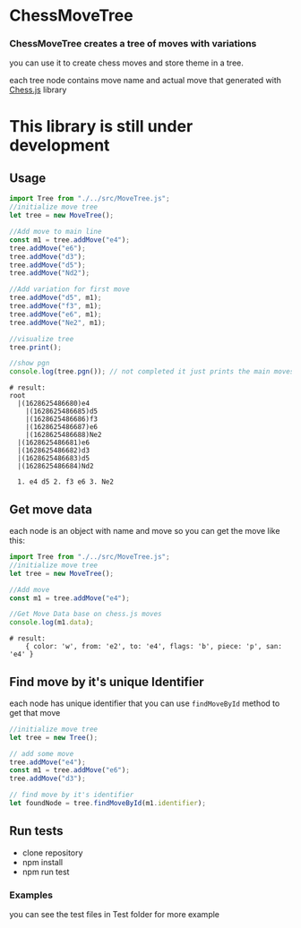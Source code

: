 # ChessMoveTree

### ChessMoveTree creates a tree of moves with variations

you can use it to create chess moves and store theme in a tree.

each tree node contains move name and actual move that generated with [Chess.js](https://github.com/jhlywa/chess.js/blob/master/README.md) library

# This library is still under development

## Usage

```javascript
import Tree from "./../src/MoveTree.js";
//initialize move tree
let tree = new MoveTree();

//Add move to main line
const m1 = tree.addMove("e4");
tree.addMove("e6");
tree.addMove("d3");
tree.addMove("d5");
tree.addMove("Nd2");

//Add variation for first move
tree.addMove("d5", m1);
tree.addMove("f3", m1);
tree.addMove("e6", m1);
tree.addMove("Ne2", m1);

//visualize tree
tree.print();

//show pgn
console.log(tree.pgn()); // not completed it just prints the main moves
```

```
# result:
root
  |(1628625486680)e4
    |(1628625486685)d5
    |(1628625486686)f3
    |(1628625486687)e6
    |(1628625486688)Ne2
  |(1628625486681)e6
  |(1628625486682)d3
  |(1628625486683)d5
  |(1628625486684)Nd2

  1. e4 d5 2. f3 e6 3. Ne2
```

## Get move data

each node is an object with name and move so you can get the move like this:

```javascript
import Tree from "./../src/MoveTree.js";
//initialize move tree
let tree = new MoveTree();

//Add move
const m1 = tree.addMove("e4");

//Get Move Data base on chess.js moves
console.log(m1.data);
```

```
# result:
    { color: 'w', from: 'e2', to: 'e4', flags: 'b', piece: 'p', san: 'e4' }

```

## Find move by it's unique Identifier

each node has unique identifier that you can use `findMoveById` method to get that move

```javascript
//initialize move tree
let tree = new Tree();

// add some move
tree.addMove("e4");
const m1 = tree.addMove("e6");
tree.addMove("d3");

// find move by it's identifier
let foundNode = tree.findMoveById(m1.identifier);
```

## Run tests

- clone repository
- npm install
- npm run test

### Examples

you can see the test files in Test folder for more example
